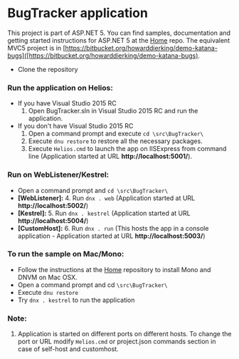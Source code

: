 # BugTracker application

This project is part of ASP.NET 5. You can find samples, documentation and getting started instructions for ASP.NET 5 at the [Home](https://github.com/aspnet/Home) repo.
The equivalent MVC5 project is in [https://bitbucket.org/howarddierking/demo-katana-bugs]([https://bitbucket.org/howarddierking/demo-katana-bugs).

* Clone the repository

### Run the application on Helios:
* If you have Visual Studio 2015 RC
    1. Open BugTracker.sln in Visual Studio 2015 RC and run the application. 
* If you don't have Visual Studio 2015 RC
    1. Open a command prompt and execute `cd \src\BugTracker\`
    2. Execute ```dnu restore``` to restore all the necessary packages.
    3. Execute ```Helios.cmd``` to launch the app on IISExpress from command line (Application started at URL **http://localhost:5001/**).

### Run on WebListener/Kestrel:
* Open a command prompt and `cd \src\BugTracker\`
* **[WebListener]:**
	4. Run `dnx . web` (Application started at URL **http://localhost:5002/**)
* **[Kestrel]:**
	5. Run `dnx . kestrel` (Application started at URL **http://localhost:5004/**)
* **[CustomHost]:**
	6. Run `dnx . run` (This hosts the app in a console application - Application started at URL **http://localhost:5003/**)

### To run the sample on Mac/Mono:
* Follow the instructions at the [Home](https://github.com/aspnet/Home) repository to install Mono and DNVM on Mac OSX.
* Open a command prompt and cd ```\src\BugTracker\```
* Execute `dnu restore`
* Try `dnx . kestrel` to run the application

### Note:
1. Application is started on different ports on different hosts. To change the port or URL modify ```Helios.cmd``` or project.json commands section in case of self-host and customhost.

